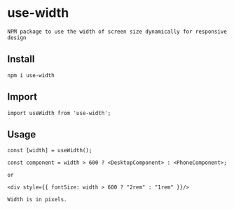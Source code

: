 # use-width

`NPM package to use the width of screen size dynamically for responsive design`

## Install

```
npm i use-width
```

## Import

```
import useWidth from 'use-width';
```

## Usage

```
const [width] = useWidth();

const component = width > 600 ? <DesktopComponent> : <PhoneComponent>;

or

<div style={{ fontSize: width > 600 ? "2rem" : "1rem" }}/>
```

`Width is in pixels.`

